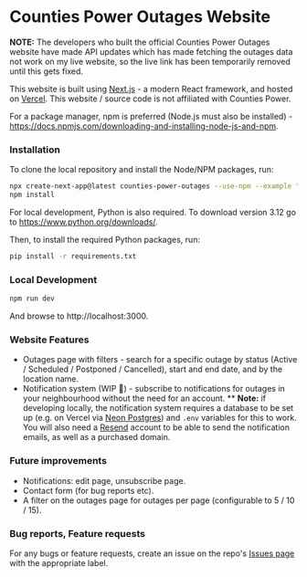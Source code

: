 # Counties Power Outages Website

**NOTE:** The developers who built the official Counties Power Outages website have made API updates which has made fetching the outages data not work on my live website, so the live link has been temporarily removed until this gets fixed.

This website is built using [Next.js](https://nextjs.org/) - a modern React framework, and hosted on [Vercel](https://vercel.com/). This website / source code is not affiliated with Counties Power.

For a package manager, npm is preferred (Node.js must also be installed) - https://docs.npmjs.com/downloading-and-installing-node-js-and-npm.

### Installation

To clone the local repository and install the Node/NPM packages, run:

```bash
npx create-next-app@latest counties-power-outages --use-npm --example "https://github.com/ryanherkt3/counties-power-outages/tree/main"
npm install
```

For local development, Python is also required. To download version 3.12 go to https://www.python.org/downloads/.

Then, to install the required Python packages, run:

```bash
pip install -r requirements.txt
```

### Local Development

```bash
npm run dev
```

And browse to http://localhost:3000.

### Website Features

* Outages page with filters - search for a specific outage by status (Active / Scheduled / Postponed / Cancelled), start and end date, and by the location name.
* Notification system (WIP 🔧) - subscribe to notifications for outages in your neighbourhood without the need for an account.
** **Note:** if developing locally, the notification system requires a database to be set up (e.g. on Vercel via [Neon Postgres](https://neon.tech/)) and `.env` variables for this to work. You will also need a [Resend](https://resend.com/) account to be able to send the notification emails, as well as a purchased domain.

### Future improvements

* Notifications: edit page, unsubscribe page.
* Contact form (for bug reports etc).
* A filter on the outages page for outages per page (configurable to 5 / 10 / 15).

### Bug reports, Feature requests

For any bugs or feature requests, create an issue on the repo's [Issues page](https://github.com/ryanherkt3/counties-power-outages/issues) with the appropriate label.